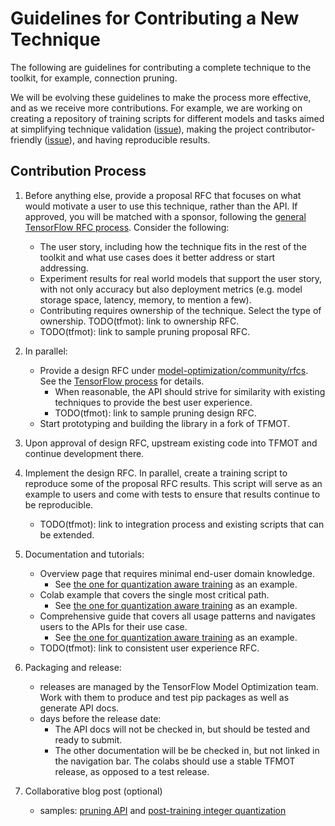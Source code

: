 # Guidelines for Contributing a New Technique

The following are guidelines for contributing a complete technique to the
toolkit, for example, connection pruning.

We will be evolving these guidelines to make the process more effective, and
as we receive more contributions. For example, we are working on creating a
repository of training scripts for
different models and tasks aimed at simplifying technique validation
([issue](https://github.com/tensorflow/model-optimization/issues/133)),
making the project contributor-friendly
([issue](https://github.com/tensorflow/model-optimization/issues/131)), and
having reproducible results.


## Contribution Process

1. Before anything else, provide a proposal RFC that focuses on what would motivate a user
   to use this technique, rather than the API. If approved, you will be matched with a
   sponsor, following the [general TensorFlow RFC process](https://github.com/tensorflow/community/blob/master/governance/TF-RFCs.md).
   Consider the following:
   * The user story, including how the technique fits in the rest of the toolkit and what use cases does it better
     address or start addressing.
   * Experiment results for real world models that support the user story, with not only accuracy but also deployment metrics
     (e.g. model storage space, latency, memory, to mention a few).
   * Contributing requires ownership of the technique. Select the type of
     ownership. TODO(tfmot): link to ownership RFC.
   * TODO(tfmot): link to sample pruning proposal RFC.

2. In parallel:
   * Provide a design RFC under [model-optimization/community/rfcs](https://github.com/tensorflow/model-optimization/blob/master/community/rfcs). See the [TensorFlow process](https://github.com/tensorflow/community/blob/master/governance/TF-RFCs.md) for details.
     * When reasonable, the API should strive for similarity with existing techniques to provide the
       best user experience.
     * TODO(tfmot): link to sample pruning design RFC.
   * Start prototyping and building the library in a fork of TFMOT.

3. Upon approval of design RFC, upstream existing code into TFMOT
   and continue development there.

4. Implement the design RFC. In parallel, create a training script
   to reproduce some of the proposal RFC results. This script
   will serve as an example to users and come with tests to ensure that
   results continue to be reproducible.
      * TODO(tfmot): link to integration process and existing scripts
      that can be extended.

5. Documentation and tutorials:
   * Overview page that requires minimal end-user domain knowledge.
     * See [the one for quantization aware training](https://www.tensorflow.org/model_optimization/guide/quantization/training) as an example.
   * Colab example that covers the single most critical path.
     * See [the one for quantization aware training](https://www.tensorflow.org/model_optimization/guide/quantization/training_example) as an example.
   * Comprehensive guide that covers all usage patterns and navigates users
     to the APIs for their use case.
     * See [the one for quantization aware training](https://www.tensorflow.org/model_optimization/guide/quantization/training_comprehensive_guide) as an example.
   * TODO(tfmot): link to consistent user experience RFC.

6. Packaging and release:
   * releases are managed by the TensorFlow Model Optimization team. Work with
     them to produce and test pip packages as well as generate API docs.
   * days before the release date:
     * The API docs will not be checked in, but should be tested and
       ready to submit.
     * The other documentation will be be checked in, but not linked in the
       navigation bar. The colabs should use a stable TFMOT release, as opposed to
       a test release.

7. Collaborative blog post (optional)
   * samples: [pruning
     API](https://medium.com/tensorflow/tensorflow-model-optimization-toolkit-pruning-api-42cac9157a6a)
     and [post-training integer quantization](https://medium.com/tensorflow/tensorflow-model-optimization-toolkit-post-training-integer-quantization-b4964a1ea9ba)
